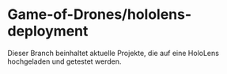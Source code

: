 # Game-of-Drones/hololens-deployment
Dieser Branch beinhaltet aktuelle Projekte, die auf eine HoloLens hochgeladen und getestet werden.